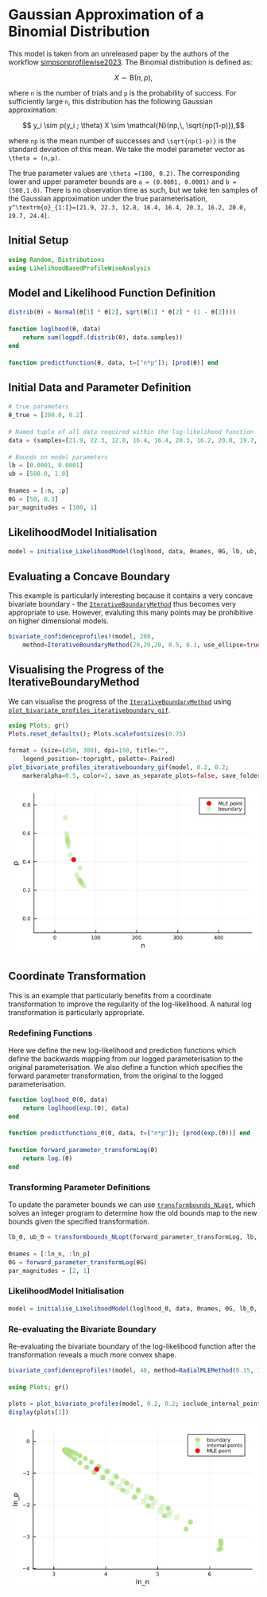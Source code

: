 # Gaussian Approximation of a Binomial Distribution

This model is taken from an unreleased paper by the authors of the workflow [simpsonprofilewise2023](@cite). The Binomial distribution is defined as:

```math
    X \sim \text{B}(n,\,p),
```
where ``n`` is the number of trials and ``p`` is the probability of success. For sufficiently large ``n``, this distribution has the following Gaussian approximation:
```math
    y_i \sim p(y_i ; \theta) X \sim \mathcal{N}(np,\, \sqrt{np(1-p)}),
```
where ``np`` is the mean number of successes and ``\sqrt{np(1-p)}`` is the standard deviation of this mean. We take the model parameter vector as ``\theta = (n,p)``. 

The true parameter values are ``\theta =(100, 0.2)``. The corresponding lower and upper parameter bounds are ``a = (0.0001, 0.0001)`` and ``b = (500,1.0)``. There is no observation time as such, but we take ten samples of the Gaussian approximation under the true parameterisation, ``y^\textrm{o}_{1:I}=[21.9, 22.3, 12.8, 16.4, 16.4, 20.3, 16.2, 20.0, 19.7, 24.4]``. 

## Initial Setup 

```julia
using Random, Distributions
using LikelihoodBasedProfileWiseAnalysis
```

## Model and Likelihood Function Definition

```julia
distrib(θ) = Normal(θ[1] * θ[2], sqrt(θ[1] * θ[2] * (1 - θ[2])))

function loglhood(θ, data)
    return sum(logpdf.(distrib(θ), data.samples))
end

function predictfunction(θ, data, t=["n*p"]); [prod(θ)] end
```

## Initial Data and Parameter Definition

```julia
# true parameters
θ_true = [200.0, 0.2]

# Named tuple of all data required within the log-likelihood function
data = (samples=[21.9, 22.3, 12.8, 16.4, 16.4, 20.3, 16.2, 20.0, 19.7, 24.4],)

# Bounds on model parameters
lb = [0.0001, 0.0001]
ub = [500.0, 1.0]

θnames = [:n, :p]
θG = [50, 0.3]
par_magnitudes = [100, 1]
```

## LikelihoodModel Initialisation

```julia
model = initialise_LikelihoodModel(loglhood, data, θnames, θG, lb, ub, par_magnitudes)
```

## Evaluating a Concave Boundary

This example is particularly interesting because it contains a very concave bivariate boundary - the [`IterativeBoundaryMethod`](@ref) thus becomes very appropriate to use. However, evaluting this many points may be prohibitive on higher dimensional models.

```julia
bivariate_confidenceprofiles!(model, 200, 
    method=IterativeBoundaryMethod(20,20,20, 0.5, 0.1, use_ellipse=true))
```

## Visualising the Progress of the IterativeBoundaryMethod

We can visualise the progress of the [`IterativeBoundaryMethod`](@ref) using [`plot_bivariate_profiles_iterativeboundary_gif`](@ref).

```julia
using Plots; gr()
Plots.reset_defaults(); Plots.scalefontsizes(0.75)

format = (size=(450, 300), dpi=150, title="",
    legend_position=:topright, palette=:Paired)
plot_bivariate_profiles_iterativeboundary_gif(model, 0.2, 0.2; 
    markeralpha=0.5, color=2, save_as_separate_plots=false, save_folder=joinpath("docs", "src", "assets", "figures", "binomial"), format...)
```

![](../assets/figures/binomial/iterative_boundary_n_p.gif)

## Coordinate Transformation

This is an example that particularly benefits from a coordinate transformation to improve the regularity of the log-likelihood. A natural log transformation is particularly appropriate. 

### Redefining Functions

Here we define the new log-likelihood and prediction functions which define the backwards mapping from our logged parameterisation to the original parameterisation. We also define a function which specifies the forward parameter transformation, from the original to the logged parameterisation.

```julia
function loglhood_Θ(Θ, data)
    return loglhood(exp.(Θ), data)
end

function predictfunctions_Θ(Θ, data, t=["n*p"]); [prod(exp.(Θ))] end

function forward_parameter_transformLog(θ)
    return log.(θ)
end
```

### Transforming Parameter Definitions

To update the parameter bounds we can use [`transformbounds_NLopt`](@ref), which solves an integer program to determine how the old bounds map to the new bounds given the specified transformation.

```julia
lb_Θ, ub_Θ = transformbounds_NLopt(forward_parameter_transformLog, lb, ub)

Θnames = [:ln_n, :ln_p]
ΘG = forward_parameter_transformLog(θG)
par_magnitudes = [2, 1]
```

### LikelihoodModel Initialisation

```julia
model = initialise_LikelihoodModel(loglhood_Θ, data, Θnames, ΘG, lb_Θ, ub_Θ, par_magnitudes)
```

### Re-evaluating the Bivariate Boundary

Re-evaluating the bivariate boundary of the log-likelihood function after the transformation reveals a much more convex shape.

```julia
bivariate_confidenceprofiles!(model, 40, method=RadialMLEMethod(0.15, 1.))

using Plots; gr()

plots = plot_bivariate_profiles(model, 0.2, 0.2; include_internal_points=true, markeralpha=0.9, format...)
display(plots[1])
```

![](../assets/figures/binomial/binomial_bivariate_plot.png)